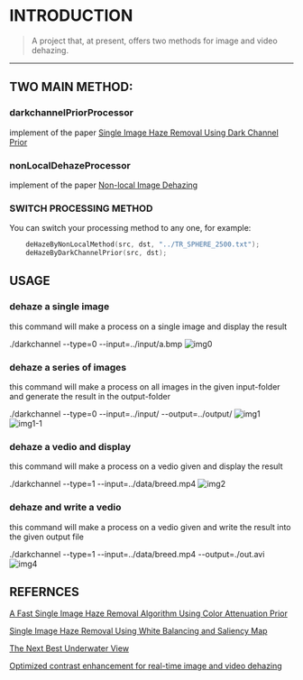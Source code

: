# INTRODUCTION
> A project that, at present, offers two methods for image and video dehazing.
---
## TWO MAIN METHOD:
### darkchannelPriorProcessor
implement of the paper [Single Image Haze Removal Using Dark Channel Prior](https://www.ncbi.nlm.nih.gov/pubmed/20820075)

### nonLocalDehazeProcessor
implement of the paper [Non-local Image Dehazing](http://ieeexplore.ieee.org/document/7780554/?arnumber=7780554)

### SWITCH PROCESSING METHOD
You can switch your processing method to any one, for example:
```C++
	deHazeByNonLocalMethod(src, dst, "../TR_SPHERE_2500.txt");
	deHazeByDarkChannelPrior(src, dst);
```

## USAGE
### dehaze a single image
this command will make a process on a single image and display the result

./darkchannel --type=0 --input=../input/a.bmp 
![img0](./img/img0.png)

### dehaze a series of images
this command will make a process on all images in the given input-folder 
and generate the result in the output-folder

./darkchannel --type=0 --input=../input/ --output=../output/
![img1](./img/img1.png)
![img1-1](./img/img1-1.png)

### dehaze a vedio and display
this command will make a process on a vedio given and display the result

./darkchannel --type=1 --input=../data/breed.mp4
![img2](.img/img2.png)

### dehaze and write a vedio
this command will make a process on a vedio given and write the result
into the given output file

./darkchannel --type=1 --input=../data/breed.mp4 --output=./out.avi
![img4](./img/img4.png)


## REFERNCES
[A Fast Single Image Haze Removal Algorithm Using Color Attenuation Prior](http://ieeexplore.ieee.org/abstract/document/7128396/)

[Single Image Haze Removal Using White Balancing and Saliency Map](http://www.sciencedirect.com/science/article/pii/S1877050915000435)

[The Next Best Underwater View](http://ieeexplore.ieee.org/document/7780778/)

[Optimized contrast enhancement for real-time image and video dehazing](http://www.sciencedirect.com/science/article/pii/S1047320313000242)
